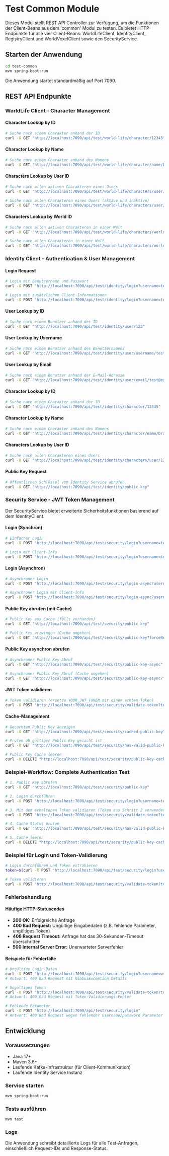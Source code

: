 # Test Common Module

Dieses Modul stellt REST API Controller zur Verfügung, um die Funktionen der Client-Beans aus dem 'common' Modul zu testen. Es bietet HTTP-Endpunkte für alle vier Client-Beans: WorldLifeClient, IdentityClient, RegistryClient und WorldVoxelClient sowie den SecurityService.

## Starten der Anwendung

```bash
cd test-common
mvn spring-boot:run
```

Die Anwendung startet standardmäßig auf Port 7090.

## REST API Endpunkte

### WorldLife Client - Character Management

#### Character Lookup by ID
```bash
# Suche nach einem Charakter anhand der ID
curl -X GET "http://localhost:7090/api/test/world-life/character/12345"
```

#### Character Lookup by Name
```bash
# Suche nach einem Charakter anhand des Namens
curl -X GET "http://localhost:7090/api/test/world-life/character/name/DragonSlayer"
```

#### Characters Lookup by User ID
```bash
# Suche nach allen aktiven Charakteren eines Users
curl -X GET "http://localhost:7090/api/test/world-life/characters/user/123?activeOnly=true"

# Suche nach allen Charakteren eines Users (aktive und inaktive)
curl -X GET "http://localhost:7090/api/test/world-life/characters/user/123?activeOnly=false"
```

#### Characters Lookup by World ID
```bash
# Suche nach allen aktiven Charakteren in einer Welt
curl -X GET "http://localhost:7090/api/test/world-life/characters/world/world-alpha?activeOnly=true"

# Suche nach allen Charakteren in einer Welt
curl -X GET "http://localhost:7090/api/test/world-life/characters/world/world-alpha?activeOnly=false"
```

### Identity Client - Authentication & User Management

#### Login Request
```bash
# Login mit Benutzername und Passwort
curl -X POST "http://localhost:7090/api/test/identity/login?username=testuser&password=mypassword"
```
```bash
# Login mit zusätzlichen Client-Informationen
curl -X POST "http://localhost:7090/api/test/identity/login?username=testuser&password=mypassword&clientInfo=TestClient"
```

#### User Lookup by ID
```bash
# Suche nach einem Benutzer anhand der ID
curl -X GET "http://localhost:7090/api/test/identity/user/123"
```

#### User Lookup by Username
```bash
# Suche nach einem Benutzer anhand des Benutzernamens
curl -X GET "http://localhost:7090/api/test/identity/user/username/testuser"
```

#### User Lookup by Email
```bash
# Suche nach einem Benutzer anhand der E-Mail-Adresse
curl -X GET "http://localhost:7090/api/test/identity/user/email/test@example.com"
```

#### Character Lookup by ID
```bash
# Suche nach einem Charakter anhand der ID
curl -X GET "http://localhost:7090/api/test/identity/character/12345"
```

#### Character Lookup by Name
```bash
# Suche nach einem Charakter anhand des Namens
curl -X GET "http://localhost:7090/api/test/identity/character/name/DragonSlayer"
```

#### Characters Lookup by User ID
```bash
# Suche nach allen Charakteren eines Users
curl -X GET "http://localhost:7090/api/test/identity/characters/user/123"
```

#### Public Key Request
```bash
# Öffentlichen Schlüssel vom Identity Service abrufen
curl -X GET "http://localhost:7090/api/test/identity/public-key"
```

### Security Service - JWT Token Management

Der SecurityService bietet erweiterte Sicherheitsfunktionen basierend auf dem IdentityClient.

#### Login (Synchron)
```bash
# Einfacher Login
curl -X POST "http://localhost:7090/api/test/security/login?username=testuser&password=password123"
```
```bash
# Login mit Client-Info
curl -X POST "http://localhost:7090/api/test/security/login?username=testuser&password=password123&clientInfo=WebApp"
```

#### Login (Asynchron)
```bash
# Asynchroner Login
curl -X POST "http://localhost:7090/api/test/security/login-async?username=testuser&password=mypassword"
```
```bash
# Asynchroner Login mit Client-Info
curl -X POST "http://localhost:7090/api/test/security/login-async?username=testuser&password=mypassword&clientInfo=WebApp"
```

#### Public Key abrufen (mit Cache)
```bash
# Public Key aus Cache (falls vorhanden)
curl -X GET "http://localhost:7090/api/test/security/public-key"
```
```bash
# Public Key erzwingen (Cache umgehen)
curl -X GET "http://localhost:7090/api/test/security/public-key?forceRefresh=true"
```

#### Public Key asynchron abrufen
```bash
# Asynchroner Public Key Abruf
curl -X GET "http://localhost:7090/api/test/security/public-key-async"
```
```bash
# Asynchroner Public Key Abruf (Cache umgehen)
curl -X GET "http://localhost:7090/api/test/security/public-key-async?forceRefresh=true"
```

#### JWT Token validieren
```bash
# Token validieren (ersetze YOUR_JWT_TOKEN mit einem echten Token)
curl -X POST "http://localhost:7090/api/test/security/validate-token?token=YOUR_JWT_TOKEN"
```

#### Cache-Management
```bash
# Gecachten Public Key anzeigen
curl -X GET "http://localhost:7090/api/test/security/cached-public-key"
```
```bash
# Prüfen ob gültiger Public Key gecacht ist
curl -X GET "http://localhost:7090/api/test/security/has-valid-public-key"
```
```bash
# Public Key Cache leeren
curl -X DELETE "http://localhost:7090/api/test/security/public-key-cache"
```

### Beispiel-Workflow: Complete Authentication Test

```bash
# 1. Public Key abrufen
curl -X GET "http://localhost:7090/api/test/security/public-key"
```

```bash
# 2. Login durchführen
curl -X POST "http://localhost:7090/api/test/security/login?username=testuser&password=mypassword"
```

```bash
# 3. Mit dem erhaltenen Token validieren (Token aus Schritt 2 verwenden)
curl -X POST "http://localhost:7090/api/test/security/validate-token?token=RECEIVED_JWT_TOKEN"
```

```bash
# 4. Cache-Status prüfen
curl -X GET "http://localhost:7090/api/test/security/has-valid-public-key"
```

```bash
# 5. Cache leeren
curl -X DELETE "http://localhost:7090/api/test/security/public-key-cache"
```

### Beispiel für Login und Token-Validierung

```bash
# Login durchführen und Token extrahieren
token=$(curl -X POST "http://localhost:7090/api/test/security/login?username=testuser&password=password123"|grep Token|cut -d ' ' -f 2)
```

```bash
# Token validieren
curl -X POST "http://localhost:7090/api/test/security/validate-token?token=$token"
```

### Fehlerbehandlung

#### Häufige HTTP-Statuscodes
- **200 OK:** Erfolgreiche Anfrage
- **400 Bad Request:** Ungültige Eingabedaten (z.B. fehlende Parameter, ungültiges Token)
- **408 Request Timeout:** Anfrage hat das 30-Sekunden-Timeout überschritten
- **500 Internal Server Error:** Unerwarteter Serverfehler

#### Beispiele für Fehlerfälle

```bash
# Ungültige Login-Daten
curl -X POST "http://localhost:7090/api/test/security/login?username=wronguser&password=wrongpass"
# Antwort: 400 Bad Request mit NimbusException Details
```

```bash
# Ungültiges Token
curl -X POST "http://localhost:7090/api/test/security/validate-token?token=invalid.token.here"
# Antwort: 400 Bad Request mit Token-Validierungs-Fehler
```

```bash
# Fehlende Parameter
curl -X POST "http://localhost:7090/api/test/security/login"
# Antwort: 400 Bad Request wegen fehlender username/password Parameter
```

## Entwicklung

### Voraussetzungen
- Java 17+
- Maven 3.6+
- Laufende Kafka-Infrastruktur (für Client-Kommunikation)
- Laufende Identity Service Instanz

### Service starten
```bash
mvn spring-boot:run
```

### Tests ausführen
```bash
mvn test
```

### Logs
Die Anwendung schreibt detaillierte Logs für alle Test-Anfragen, einschließlich Request-IDs und Response-Status.

